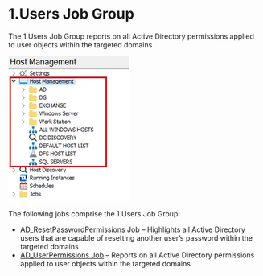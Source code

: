 # 1.Users Job Group

The 1.Users Job Group reports on all Active Directory permissions applied to user objects within the
targeted domains

![1.Users Job Group in the Jobs Tree](../../../../../../static/img/product_docs/accessanalyzer/admin/hostmanagement/jobstree.webp)

The following jobs comprise the 1.Users Job Group:

- [AD_ResetPasswordPermissions Job](ad_resetpasswordpermissions.md) – Highlights all Active
  Directory users that are capable of resetting another user’s password within the targeted domains
- [AD_UserPermissions Job](ad_userpermissions.md) – Reports on all Active Directory permissions
  applied to user objects within the targeted domains

